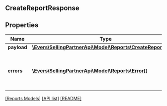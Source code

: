 ## CreateReportResponse

## Properties

Name | Type | Description | Notes
------------ | ------------- | ------------- | -------------
**payload** | [**\Evers\SellingPartnerApi\Model\Reports\CreateReportResult**](CreateReportResult.md) |  | [optional]
**errors** | [**\Evers\SellingPartnerApi\Model\Reports\Error[]**](Error.md) | A list of error responses returned when a request is unsuccessful. | [optional]

[[Reports Models]](../) [[API list]](../../Api) [[README]](../../../README.md)
